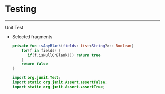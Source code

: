 # Testing
--------
Unit Test
  - Selected fragments 
    

     ```kotlin
     private fun isAnyBlank(fields: List<String?>): Boolean{
         for(f in fields) {
            if(f.isNullOrBlank()) return true
         }
         return false
     }
     ```

     ```kotlin
     import org.junit.Test;
     import static org.junit.Assert.assertFalse;
     import static org.junit.Assert.assertTrue;
     ```

     

         
